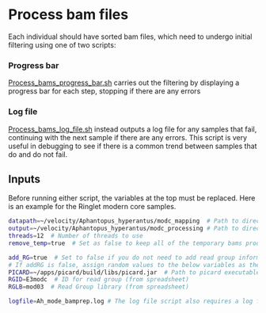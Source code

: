 # Process bam files

Each individual should have sorted bam files, which need to undergo initial filtering using one of two scripts:

### Progress bar

[Process_bams_progress_bar.sh](scripts/Process_bams_progress_bar.sh) carries out the filtering by displaying a progress bar for each step, stopping if there are any errors

### Log file

[Process_bams_log_file.sh](scripts/Process_bams_log_file.sh) instead outputs a log file for any samples that fail, continuing with the next sample if there are any errors. This script
is very useful in debugging to see if there is a common trend between samples that do and do not fail.

## Inputs

Before running either script, the variables at the top must be replaced. Here is an example for the Ringlet modern core samples.

```bash
datapath=~/velocity/Aphantopus_hyperantus/modc_mapping  # Path to directory contaiing bam files to be filtered
output=~/velocity/Aphantopus_hyperantus/modc_processing # Path to directory to output filtered bams
threads=12  # Number of threads to use
remove_temp=true  # Set as false to keep all of the temporary bams produced during the filtering process

add_RG=true  # Set to false if you do not need to add read group information.
# If addRG is false, assign random values to the below variables as these will not be used
PICARD=~/apps/picard/build/libs/picard.jar  # Path to picard executable file
RGID=E3modc  # ID for read group (from spreadsheet)
RGLB=mod03  # Read Group library (from spreadsheet)

logfile=Ah_mode_bamprep.log # The log file script also requires a log file name
```
